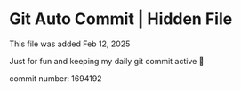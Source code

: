 # Git Auto Commit | Hidden File

This file was added Feb 12, 2025

Just for fun and keeping my daily git commit active 🤪

commit number: 1694192
